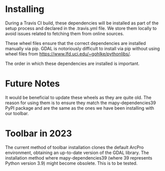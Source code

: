 Installing
==========

During a Travis CI build, these dependencies will be installed as part of the setup process and declared in the .travis.yml file. 
We store them locally to avoid issues related to fetching them from online sources.

These wheel files ensure that the correct dependencies are installed manually via pip. 
GDAL is notoriously difficult to install via pip without using wheel files from https://www.lfd.uci.edu/~gohlke/pythonlibs/.

The order in which these dependencies are installed is important.

Future Notes
==========

It would be beneficial to update these wheels as they are quite old. 
The reason for using them is to ensure they match the mapy-dependencies39 PyPI package and are the same as the ones we have been installing with our toolbar.

Toolbar in 2023
==========

The current method of toolbar installation clones the default ArcPro environment, obtaining an up-to-date version of the GDAL library. 
The installation method where mapy-dependencies39 (where 39 represents Python version 3.9) might become obsolete. This is to be tested.



